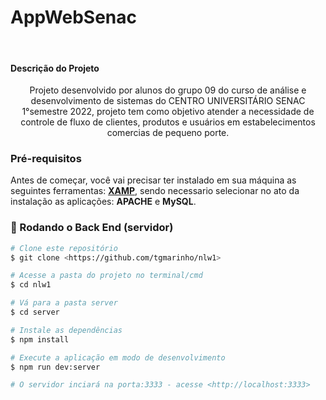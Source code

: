# AppWebSenac
<br>

#### Descrição do Projeto
<p align="center">Projeto desenvolvido por alunos do grupo 09 do curso de análise e desenvolvimento de sistemas do CENTRO UNIVERSITÁRIO SENAC 1°semestre 2022, projeto tem como objetivo atender a necessidade de controle de fluxo de clientes, produtos e usuários em estabelecimentos comercias de pequeno porte.</p>

### Pré-requisitos

Antes de começar, você vai precisar ter instalado em sua máquina as seguintes ferramentas:
[**XAMP**](https://www.apachefriends.org/pt_br/download.html), sendo necessario selecionar no ato da instalação as aplicações: **APACHE** e **MySQL**. 


### 🎲 Rodando o Back End (servidor)

```bash
# Clone este repositório
$ git clone <https://github.com/tgmarinho/nlw1>

# Acesse a pasta do projeto no terminal/cmd
$ cd nlw1

# Vá para a pasta server
$ cd server

# Instale as dependências
$ npm install

# Execute a aplicação em modo de desenvolvimento
$ npm run dev:server

# O servidor inciará na porta:3333 - acesse <http://localhost:3333>
```
